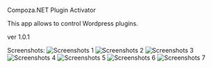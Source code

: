 Compoza.NET Plugin Activator

This app allows to control Wordpress plugins.

ver 1.0.1

Screenshots:
![Screenshots 1](screenshots/1.jpg)
![Screenshots 2](screenshots/2.jpg)
![Screenshots 3](screenshots/3.jpg)
![Screenshots 4](screenshots/4.jpg)
![Screenshots 5](screenshots/5.jpg)
![Screenshots 6](screenshots/6.jpg)
![Screenshots 7](screenshots/main.png)